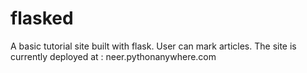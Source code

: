 # flasked
A basic tutorial site built with flask. User can mark articles.
The site is currently deployed at : neer.pythonanywhere.com
